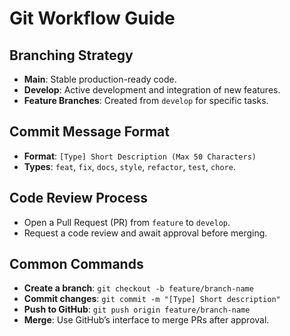 # Git Workflow Guide

## Branching Strategy
- **Main**: Stable production-ready code.
- **Develop**: Active development and integration of new features.
- **Feature Branches**: Created from `develop` for specific tasks.

## Commit Message Format
- **Format**: `[Type] Short Description (Max 50 Characters)`
- **Types**: `feat`, `fix`, `docs`, `style`, `refactor`, `test`, `chore`.

## Code Review Process
- Open a Pull Request (PR) from `feature` to `develop`.
- Request a code review and await approval before merging.

## Common Commands
- **Create a branch**: `git checkout -b feature/branch-name`
- **Commit changes**: `git commit -m "[Type] Short description"`
- **Push to GitHub**: `git push origin feature/branch-name`
- **Merge**: Use GitHub’s interface to merge PRs after approval.
